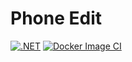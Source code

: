 # Phone Edit

[![.NET](https://github.com/shashinma/PhoneEdit/actions/workflows/dotnet.yml/badge.svg?branch=dev)](https://github.com/shashinma/PhoneEdit/actions/workflows/dotnet.yml)
[![Docker Image CI](https://github.com/shashinma/PhoneEdit/actions/workflows/docker-image.yml/badge.svg)](https://github.com/shashinma/PhoneEdit/actions/workflows/docker-image.yml)
